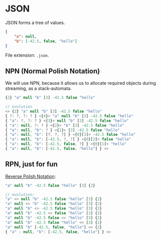 # JSON

JSON forms a tree of values.

```json
{
    "a": null,
    "b": [-42.5, false, "hello"]
}
```

File extension: `.json`.

## NPN (Normal Polish Notation)

We will use NPN, because it allows us to allocate required objects during streaming, as a stack-automata.


```js
{2} "a" null "b" [3] -42.5 false "hello"

// evolution
<> {2} "a" null "b" [3] -42.5 false "hello"
{ ?: ?, ?: ? } <{4}> "a" null "b" [3] -42.5 false "hello"
{ "a": ?, ?: ? } <{3}> null "b" [3] -42.5 false "hello"
{ "a": null, ?: ? } <{2}> "b" [3] -42.5 false "hello"
{ "a": null, "b": ? } <{1}> [3] -42.5 false "hello"
{ "a": null, "b": [?, ?, ?] } <{0}[3]> -42.5 false "hello"
{ "a": null, "b": [-42.5, ?, ?] } <{0}[2]> false "hello"
{ "a": null, "b": [-42.5, false, ?] } <{0}[1]> "hello"
{ "a": null, "b": [-42.5, false, "hello"] } <>
```

## RPN, just for fun

[Reverse Polish Notation](https://en.wikipedia.org/wiki/Reverse_Polish_notation):

```js
"a" null "b" -42.5 false "hello" [3] {2}

// evolution:
"a" <> null "b" -42.5 false "hello" [3] {2}
"a" null <> "b" -42.5 false "hello" [3] {2}
"a" null "b" <> -42.5 false "hello" [3] {2}
"a" null "b" -42.5 <> false "hello" [3] {2}
"a" null "b" -42.5 false <> "hello" [3] {2}
"a" null "b" -42.5 false "hello" <> [3] {2}
"a" null "b" [-42.5, false, "hello"] <> {2}
{ "a" : null, "b": [-42.5, false, "hello"] } <>
```
